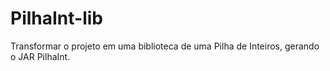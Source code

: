# PilhaInt-lib
Transformar o projeto em uma biblioteca de uma Pilha de Inteiros, gerando o JAR PilhaInt.
